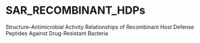 # SAR_RECOMBINANT_HDPs
Structure–Antimicrobial Activity Relationships of Recombinant Host Defense Peptides Against Drug-Resistant Bacteria
